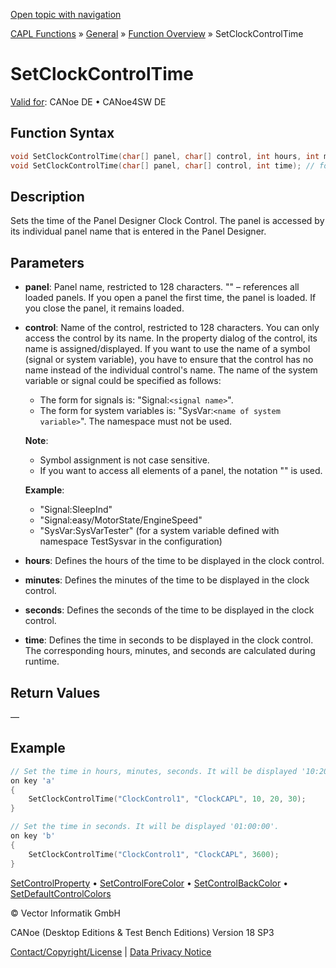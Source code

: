 [Open topic with navigation](../../../../../CANoeDEFamily.htm#Topics/CAPLFunctions/Other/Functions/CAPLfunctionSetClockControlTime.md)

[CAPL Functions](../../CAPLfunctions.md) » [General](../CAPLGeneralStartPage.md) » [Function Overview](../CAPLfunctionsGeneralOverview.md) » SetClockControlTime

# SetClockControlTime

[Valid for](../../../Shared/FeatureAvailability.md): CANoe DE • CANoe4SW DE

## Function Syntax

```cpp
void SetClockControlTime(char[] panel, char[] control, int hours, int minutes, int seconds); // form 1
void SetClockControlTime(char[] panel, char[] control, int time); // form 2
```

## Description

Sets the time of the Panel Designer Clock Control. The panel is accessed by its individual panel name that is entered in the Panel Designer.

## Parameters

- **panel**: Panel name, restricted to 128 characters. "" – references all loaded panels. If you open a panel the first time, the panel is loaded. If you close the panel, it remains loaded.
  
- **control**: Name of the control, restricted to 128 characters. You can only access the control by its name. In the property dialog of the control, its name is assigned/displayed. If you want to use the name of a symbol (signal or system variable), you have to ensure that the control has no name instead of the individual control's name. The name of the system variable or signal could be specified as follows:
  - The form for signals is: "Signal:`<signal name>`".
  - The form for system variables is: "SysVar:`<name of system variable>`". The namespace must not be used.

  **Note**:
  - Symbol assignment is not case sensitive.
  - If you want to access all elements of a panel, the notation "" is used.

  **Example**:
  - "Signal:SleepInd"
  - "Signal:easy/MotorState/EngineSpeed"
  - "SysVar:SysVarTester" (for a system variable defined with namespace TestSysvar in the configuration)

- **hours**: Defines the hours of the time to be displayed in the clock control.

- **minutes**: Defines the minutes of the time to be displayed in the clock control.

- **seconds**: Defines the seconds of the time to be displayed in the clock control.

- **time**: Defines the time in seconds to be displayed in the clock control. The corresponding hours, minutes, and seconds are calculated during runtime.

## Return Values

—

## Example

```cpp
// Set the time in hours, minutes, seconds. It will be displayed '10:20:30'.
on key 'a'
{
    SetClockControlTime("ClockControl1", "ClockCAPL", 10, 20, 30);
}

// Set the time in seconds. It will be displayed '01:00:00'.
on key 'b'
{
    SetClockControlTime("ClockControl1", "ClockCAPL", 3600);
}
```

[SetControlProperty](CAPLfunctionSetControlProperty.md) • [SetControlForeColor](CAPLfunctionSetControlForeColor.md) • [SetControlBackColor](CAPLfunctionSetControlBackColor.md) • [SetDefaultControlColors](CAPLfunctionSetDefaultControlColors.md)

© Vector Informatik GmbH

CANoe (Desktop Editions & Test Bench Editions) Version 18 SP3

[Contact/Copyright/License](../../../Shared/ContactCopyrightLicense.md) | [Data Privacy Notice](https://www.vector.com/int/en/company/get-info/privacy-policy/)